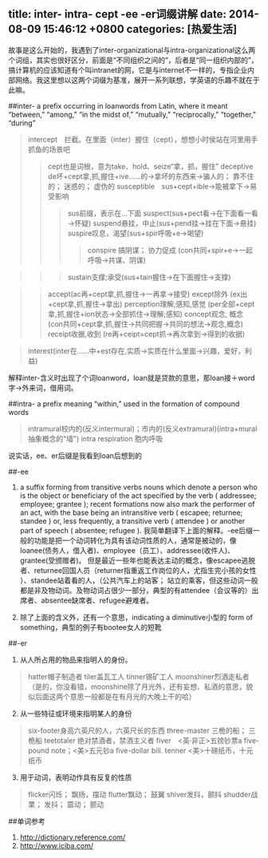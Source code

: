title: inter- intra- cept -ee -er词缀讲解
date: 2014-08-09 15:46:12 +0800
categories: [热爱生活]
---

故事是这么开始的，我遇到了inter-organizational与intra-organizational这么两个词组，其实也很好区分，前面是“不同组织之间的”，后者是“同一组织内部的”，搞计算机的应该知道有个叫intranet的网，它是与internet不一样的，专指企业内部网络。我这里想以这两个词缀为基准，展开一系列联想，学英语的乐趣不就在于此嘛。

##inter-
a prefix occurring in loanwords from Latin, where it meant “between,” “among,” “in the midst of,” “mutually,” “reciprocally,” “together,” “during”

>intercept　拦截。在里面（inter）握住（cept），想想小时侯站在河里用手抓鱼的场景吧
>>cept也是词根，意为take、hold、seize“拿，抓，握住”
>>deceptive　de坏+cept拿,抓,握住+ive……的→拿坏的东西来→骗人的； 靠不住的； 迷惑的； 虚伪的
>>susceptible　sus+cept+ible→能被拿下→易受影响
>>>sus前缀，表示在…下面
>>>suspect(sus+pect看→在下面看一看→怀疑)
>>>suspend悬挂，中止(sus+pend挂→挂在下面→悬挂)
>>>suspire叹息，渴望(sus+spir呼吸+e→喝望)
>>>>conspire 搞阴谋； 协力促成 (con共同+spir+e→一起呼吸→共谋、阴谋)

>>>sustain支撑;承受(sus+tain握住→在下面握住→支撑)

>>accept(ac再+cept拿,抓,握住→一再拿→接受)
>>except除外 (ex出+cept拿,抓,握住→拿出)
>>perception理解;感知,感觉 (per全部+cept拿,抓,握住+ion状态→全部抓住→理解;感知)
>>concept观念, 概念 (con共同+cept拿,抓,握住→共同把握→共同的想法→观念,概念)
>>receipt收据,收到 (re再+ceipt=cept抓→再次拿到→得到的收据)

>interest(inter在……中+est存在,实质→实质在什么里面→兴趣，爱好，利益)

解释inter-含义时出现了个词loanword，loan就是贷款的意思，那loan接＋word字→外来词，借用词。

##intra-
a prefix meaning “within,” used in the formation of compound words

>intramural校内的(反义intermural)；市内的(反义extramural)(intra+mural抽象概念的"墙")
>intra respiration 胞内呼吸

说实话，ee、er后缀是我看到loan后想到的

##-ee

1. a suffix forming from transitive verbs nouns which denote a person who is the object or beneficiary of the act specified by the verb ( addressee; employee; grantee  ); recent formations now also mark the performer of an act, with the base being an intransitive verb ( escapee; returnee; standee ) or, less frequently, a transitive verb ( attendee  ) or another part of speech ( absentee; refugee  ).
我简单翻译下上面的解释。-ee后缀一般的功能是把一个动词转化为具有该动词性质的人，通常是被动的，像loanee(债务人，借入者)、employee（员工）、addressee(收件人)、grantee(受颁赠者)。
但是最近一些年也能表达主动的概念，像escapee逃脱者、returnee回国人员（returner指重返工作岗位的人，尤指生完小孩的女性
）、standee站着看的人，（公共汽车上的站客； 站立的乘客，但这些动词一般都是非及物动词。及物动词占很少一部分，典型的有attendee（会议等的）出席者、absentee缺席者、refugee避难者。

2. 除了上面的含义外，还有一个意思，indicating a diminutive小型的 form of something，典型的例子有bootee女人的短靴

##-er
1. 从人所占用的物品来指明人的身份。
> hatter帽子制造者
> tiler盖瓦工人
> tinner锡矿工人
> moonshiner烈酒走私者（是的，你没看错，moonshine除了月光外，还有妄想、私酒的意思，貌似后面这两个意思一般都是在有月光的大晚上干的哈）
2. 从一些特征或环境来指明某人的身份
> six-footer身高六英尺的人，六英尺长的东西
> three-master 三桅的船； 三桅船
> teetotaler 绝对禁酒者，禁酒主义者
> fiver　<英·非正>五镑钞票a five-pound note；<美>五元钞a five-dollar bill.
> tenner <美>十磅纸币，十元纸币
3. 用于动词，表明动作具有反复的性质
> flicker闪烁； 飘扬，摆动
> flutter飘动； 鼓翼
> shiver发抖，颤抖
> shudder战栗； 发抖； 震动； 颤动

##单词参考
1. http://dictionary.reference.com/
2. http://www.iciba.com/
